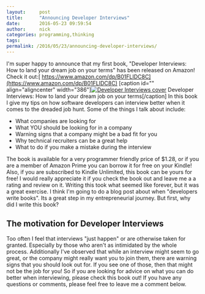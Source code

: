 ```yaml
---
layout:     post
title:      "Announcing Developer Interviews"
date:       2016-05-23 09:59:54
author:     nick
categories: programming,thinking
tags:  
permalink: /2016/05/23/announcing-developer-interviews/
---
```

I'm super happy to announce that my first book, "Developer Interviews: How to land your dream job on your terms" has been released on Amazon! Check it out:[ https://www.amazon.com/dp/B01FLIDC8C](https://www.amazon.com/dp/B01FLIDC8C) [caption id="" align="aligncenter" width="386"][![Developer Interviews cover](https://images-na.ssl-images-amazon.com/images/I/51kEElcFdGL._SX384_BO1,204,203,200_.jpg)](https://www.amazon.com/dp/B01FLIDC8C) Developer Interviews: How to land your dream job on your terms[/caption] In this book I give my tips on how software developers can interview better when it comes to the dreaded job hunt. Some of the things I talk about include: 

  * What companies are looking for
  * What YOU should be looking for in a company
  * Warning signs that a company might be a bad fit for you
  * Why technical recruiters can be a great help
  * What to do if you make a mistake during the interview

The book is available for a very programmer friendly price of $1.28, or if you are a member of Amazon Prime you can borrow it for free on your Kindle! Also, if you are subscribed to Kindle Unlimited, this book can be yours for free! I would really appreciate it if you check the book out and leave me a a rating and review on it. Writing this took what seemed like forever, but it was a great exercise. I think I'm going to do a blog post about when "developers write books". Its a great step in my entrepreneurial journey. But first, why did I write this book? 

## The motivation for Developer Interviews

Too often I feel that interviews "just happen" or are otherwise taken for granted. Especially by those who aren't as intimidated by the whole process. Additionally I've observed that while an interview might seem to go great, or the company might really want you to join them, there are warning signs that you should look out for. If you see one of those, then that might not be the job for you! So if you are looking for advice on what you can do better when interviewing, please check this book out! If you have any questions or comments, please feel free to leave me a comment below.
